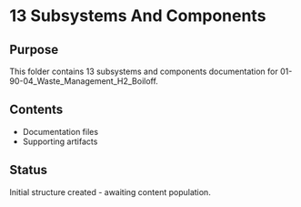 # 13 Subsystems And Components

## Purpose
This folder contains 13 subsystems and components documentation for 01-90-04_Waste_Management_H2_Boiloff.

## Contents
- Documentation files
- Supporting artifacts

## Status
Initial structure created - awaiting content population.
